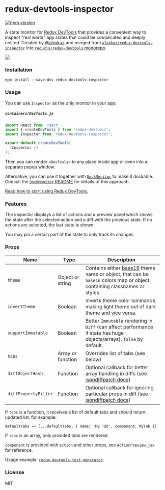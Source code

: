 # redux-devtools-inspector

[![npm version](https://badge.fury.io/js/redux-devtools-inspector.svg)](https://badge.fury.io/js/redux-devtools-inspector)

A state monitor for [Redux DevTools](https://github.com/reduxjs/redux-devtools) that provides a convenient way to inspect "real world" app states that could be complicated and deeply nested. Created by [@alexkuz](https://github.com/alexkuz) and merged from [`alexkuz/redux-devtools-inspector`](https://github.com/alexkuz/redux-devtools-inspector) into [`reduxjs/redux-devtools` monorepo](https://github.com/reduxjs/redux-devtools).

![](https://raw.githubusercontent.com/alexkuz/redux-devtools-inspector/master/demo.gif)

### Installation

```
npm install --save-dev redux-devtools-inspector
```

### Usage

You can use `Inspector` as the only monitor in your app:

##### `containers/DevTools.js`

```js
import React from 'react';
import { createDevTools } from 'redux-devtools';
import Inspector from 'redux-devtools-inspector';

export default createDevTools(
  <Inspector />
);
```

Then you can render `<DevTools>` to any place inside app or even into a separate popup window.

Alternative, you can use it together with [`DockMonitor`](https://github.com/gaearon/redux-devtools-dock-monitor) to make it dockable.  
Consult the [`DockMonitor` README](https://github.com/gaearon/redux-devtools-dock-monitor) for details of this approach.

[Read how to start using Redux DevTools.](https://github.com/gaearon/redux-devtools)

### Features

The inspector displays a list of actions and a preview panel which shows the state after the selected action and a diff with the previous state. If no actions are selected, the last state is shown.

You may pin a certain part of the state to only track its changes.

### Props

Name               | Type             | Description
------------------ | ---------------- | -------------
`theme`            | Object or string | Contains either [base16](https://github.com/chriskempson/base16) theme name or object, that can be `base16` colors map or object containing classnames or styles.
`invertTheme`      | Boolean          | Inverts theme color luminance, making light theme out of dark theme and vice versa.
`supportImmutable` | Boolean          | Better `Immutable` rendering in `Diff` (can affect performance if state has huge objects/arrays). `false` by default.
`tabs`             | Array or function | Overrides list of tabs (see below)
`diffObjectHash`   | Function         | Optional callback for better array handling in diffs (see [jsondiffpatch docs](https://github.com/benjamine/jsondiffpatch/blob/master/docs/arrays.md))
`diffPropertyFilter` | Function       | Optional callback for ignoring particular props in diff (see [jsondiffpatch docs](https://github.com/benjamine/jsondiffpatch#options))


If `tabs` is a function, it receives a list of default tabs and should return updated list, for example:
```
defaultTabs => [...defaultTabs, { name: 'My Tab', component: MyTab }]
```
If `tabs` is an array, only provided tabs are rendered.

`component` is provided with `action` and other props, see [`ActionPreview.jsx`](src/ActionPreview.jsx#L42) for reference.

Usage example: [`redux-devtools-test-generator`](https://github.com/zalmoxisus/redux-devtools-test-generator#containersdevtoolsjs).

### License

MIT

